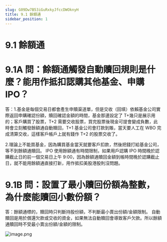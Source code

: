 ```yaml
---
slug: G09Dw7B53iGuRxkyJfccDWOknyH
title: 9.1 餘額通
sidebar_position: 1
---
```



# 9.1 餘額通


# 9.1A 問：餘額通觸發自動贖回規則是什麼？能用作抵扣認購其他基金、申購 IPO？


答：1.基金是每個交易日都會產生申贖渠道單，但是交收（回填）依賴基金公司實際返回申購確認份額，贖回確認金額的時間，基金那邊設定了 T+幾只是展示用的；客戶購買了股票，T+2 需要交收股票，買完股票後現金可提會變成負數，此時會立刻觸發餘額通自動贖回，T+1 基金公司會打款到賬，當天要人工在 WBO 完成清算交收，這樣客戶帳戶上就有錢作 T+2 的股票交收了。


2.理論上不能買基金，因為購買基金當天就要客戶扣款，然後把錢打給基金公司，等不到餘額通贖回。 IPO 使用餘額通有時間限制，如果用戶認購 IPO 時間晚於認購截止日的前一個交易日上午 9:00，因為餘額通贖回金額到帳時間晚於認購截止日，就不能用餘額通直接打新，用作抵扣美股港股則沒問題。


# 9.1B 問：設置了最小贖回份額為整數，為什麼能贖回小數份額？


答：餘額通標的，贖回時只判斷持股份額，不判斷最小賣出份額/金額限制。
自動贖回是用於償還欠款或交收的資金，如果無法自動贖回會導致客戶欠款。所以餘額通贖回時不受最小賣出份額/金額的限制。


![image.png](/assets/7e5a590209cabe91b6a18895f361846b.png)

